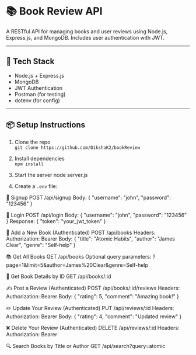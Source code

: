 # 📚 Book Review API

A RESTful API for managing books and user reviews using Node.js, Express.js, and MongoDB. Includes user authentication with JWT.

---

## 🚀 Tech Stack

- Node.js + Express.js
- MongoDB
- JWT Authentication
- Postman (for testing)
- dotenv (for config)

---

## 📦 Setup Instructions

1. Clone the repo  
   `git clone https://github.com/DikshaK2/bookReview`

2. Install dependencies  
   `npm install`

3. Start the server
   node server.js
   
4. Create a `.env` file:

🔐 Signup
POST /api/signup
Body:
{
"username": "john",
"password": "123456"
}

🔐 Login
POST /api/login
Body:
{
"username": "john",
"password": "123456"
}
Response:
{
"token": "your_jwt_token"
}

📘 Add a New Book (Authenticated)
POST /api/books
Headers:
Authorization: Bearer <token>
Body:
{
"title": "Atomic Habits",
"author": "James Clear",
"genre": "Self-help"
}

📚 Get All Books
GET /api/books
Optional query parameters:
?page=1&limit=5&author=James%20Clear&genre=Self-help

📖 Get Book Details by ID
GET /api/books/:id

✍️ Post a Review (Authenticated)
POST /api/books/:id/reviews
Headers:
Authorization: Bearer <token>
Body:
{
"rating": 5,
"comment": "Amazing book!"
}

✏️ Update Your Review (Authenticated)
PUT /api/reviews/:id
Headers:
Authorization: Bearer <token>
Body:
{
"rating": 4,
"comment": "Updated review"
}

❌ Delete Your Review (Authenticated)
DELETE /api/reviews/:id
Headers:
Authorization: Bearer <token>

🔍 Search Books by Title or Author
GET /api/search?query=atomic

